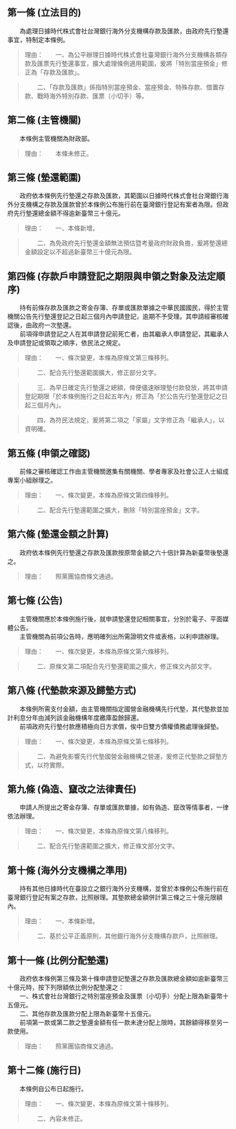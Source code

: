 第一條 (立法目的)
-----------------
　　為處理日據時代株式會社台灣銀行海外分支機構存款及匯款，由政府先行墊還事宜，特制定本條例。  
> 理由：　　一、為公平辦理日據時代株式會社臺灣銀行海外分支機構各類存款及匯票先行墊還事宜，擴大處理條例適用範圍，爰將「特別當座預金」修正為「存款及匯款」。

> 　　二、「存款及匯款」係指特別當座預金、當座預金、特殊存款、借置存款、戰時海外特別存款、匯票（小切手）等。



第二條 (主管機關)
-----------------
　　本條例主管機關為財政部。  
> 理由：　　本條未修正。



第三條 (墊還範圍)
-----------------
　　政府依本條例先行墊還之存款及匯款，其範圍以日據時代株式會社台灣銀行海外分支機構之存款及匯款曾於本條例公布施行前在臺灣銀行登記有案者為限。但政府先行墊還總金額不得逾新臺幣三十億元。  
> 理由：　　一、本條新增。

> 　　二、為免政府先行墊還金額無法預估暨考量政府財政負擔，爰將墊還總金額設定以不超過新臺幣三十億元為限。



第四條 (存款戶申請登記之期限與申領之對象及法定順序)
---------------------------------------------------
　　持有前條存款及匯款之寄金存簿、存單或匯款單據之中華民國國民，得於主管機關公告先行墊還登記之日起三個月內申請登記，逾期不予受理。其申請經審核確認後，由政府一次墊還。  
　　前項得申請登記之人在其申請登記前死亡者，由其繼承人申請登記，其繼承人及申請登記或領取之順序，依民法之規定。  
> 理由：　　一、條次變更，本條為原條文第三條移列。

> 　　二、配合先行墊還範圍擴大，修正部分文字。

> 　　三、為早日確定先行墊還之總額，俾便儘速辦理墊付款發放，將其申請登記期限「於本條例施行之日起五年內」修正為「於公告先行墊還登記之日起三個月內」。

> 　　四、為符民法規定，爰將第二項之「家屬」文字修正為「繼承人」，以資明確。



第五條 (申領之確認)
-------------------
　　前條之審核確認工作由主管機關邀集有關機關、學者專家及社會公正人士組成專案小組辦理之。  
> 理由：　　一、條次變更，本條為原條文第四條移列。

> 　　二、配合先行墊還範圍之擴大，刪除「特別當座預金」文字。



第六條 (墊還金額之計算)
-----------------------
　　政府依本條例先行墊還之存款及匯款按原幣金額之六十倍計算為新臺幣後墊還之。  
> 理由：　　照黨團協商條文通過。



第七條 (公告)
-------------
　　主管機關應於本條例施行後，就申請墊還登記相關事宜，分別於電子、平面媒體公告。  
　　主管機關為前項公告時，應明確列出所需證明文件或表格，以利申請辦理。  
> 理由：　　一、條次變更，本條為原條文第六條移列。

> 　　二、原條文第二項配合先行墊還範圍之擴大，修正條文內部文字。



第八條 (代墊款來源及歸墊方式)
-----------------------------
　　本條例所需支付金額，由主管機關指定國營金融機構先行代墊，其代墊款並加計利息分年由減列該金融機構年度繳庫盈餘歸還。  
　　前項政府先行墊付款應積極向日方求償，俟中日雙方債權債務處理後歸墊。  
> 理由：　　一、條次變更，本條為原條文第七條移列。

> 　　二、為避免影響先行代墊國營金融機構之營運，爰修正代墊款之歸墊方式，以符實際。



第九條 (偽造、竄改之法律責任)
-----------------------------
　　申請人所提出之寄金存簿、存單或匯款單據，如有偽造、竄改等情事者，一律依法辦理。  
> 理由：　　一、條次變更，本條為原條文第八條移列。

> 　　二、配合先行墊還範圍之擴大，修正條文部分文字。



第十條 (海外分支機構之準用)
---------------------------
　　持有其他日據時代在臺設立之銀行海外分支機構，並曾於本條例公布施行前在臺灣銀行登記有案之存款，比照辦理。其墊款總金額併計第三條之三十億元限額內。  
> 理由：　　一、本條新增。

> 　　二、基於公平正義原則，其他銀行海外分支機構存款戶，比照辦理。



第十一條 (比例分配墊還)
-----------------------
　　政府依本條例第三條及第十條申請登記墊還之存款及匯款總金額如逾新臺幣三十億元時，按下列限額依比例分配墊還之：  
　　一、株式會社台灣銀行之特別當座預金及匯票（小切手）分配上限為新臺幣十五億元。  
　　二、其他存款及匯款分配上限為新臺幣十五億元。  
　　前項第一款或第二款之墊還金額有任一款未達分配上限時，其餘額得移至另一款使用。  
> 理由：　　照黨團協商條文通過。



第十二條 (施行日)
-----------------
　　本條例自公布日起施行。  
> 理由：　　一、條次變更，本條為原條文第十條移列。

> 　　二、內容未修正。